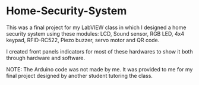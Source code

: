 # Home-Security-System
This was a final project for my LabVIEW class in which I designed a home security system using these modules: LCD, Sound sensor, RGB LED, 4x4 keypad, RFID-RC522, Piezo buzzer, servo motor and QR code.

I created front panels indicators for most of these hardwares to show it both through hardware and software.

NOTE: The Arduino code was not made by me. It was provided to me for my final project designed by another student tutoring the class.
